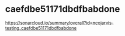 # caefdbe51171dbdfbabdone
https://sonarcloud.io/summary/overall?id=neojarvis-testing_caefdbe51171dbdfbabdone
